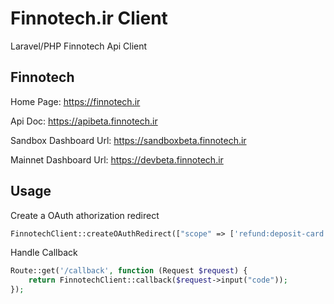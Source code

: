 # Finnotech.ir Client
Laravel/PHP Finnotech Api Client

## Finnotech
Home Page: https://finnotech.ir

Api Doc: https://apibeta.finnotech.ir

Sandbox Dashboard Url: https://sandboxbeta.finnotech.ir

Mainnet Dashboard Url: https://devbeta.finnotech.ir

## Usage

Create a OAuth athorization redirect
```php
FinnotechClient::createOAuthRedirect(["scope" => ['refund:deposit-card:post'], "bank" => config("finnotech.bank")]);
```

Handle Callback
```php
Route::get('/callback', function (Request $request) {
    return FinnotechClient::callback($request->input("code"));
});
```